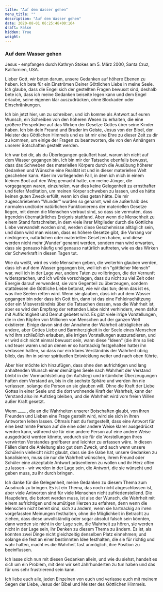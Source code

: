 ```yaml
---
title: "Auf dem Wasser gehen"
menu_title: ""
description: "Auf dem Wasser gehen"
date: 2020-08-01 06:25:48+00:164
draft: False
hidden: True
weight:
---
```

### Auf dem Wasser gehen

Jesus - empfangen durch Kathryn Stokes am 5. März 2000, Santa Cruz, Kalifornien, USA.

Lieber Gott, wir beten darum, unsere Gedanken auf höhere Ebenen zu heben. Ich bete für ein Einströmen Deiner Göttlichen Liebe in meine Seele. Ich glaube, dass die Engel sich der gestellten Fragen bewusst sind, deshalb bete ich, dass ich meine Gedanken beiseite legen kann und dem Engel erlaube, seine eigenen klar auszudrücken, ohne Blockaden oder Einschränkungen.

Ich bin jetzt hier, um zu schreiben, und ich komme als Antwort auf euren Wunsch, ein Schreiben von den höheren Wesen zu erhalten, die eine größere Perspektive auf das Wirken der Gesetze Gottes über seine Kinder haben. Ich bin dein Freund und Bruder im Geiste, Jesus von der Bibel, der Meister des Göttlichen Himmels und es ist mir eine Ehre zu dieser Zeit zu dir zu kommen, um einige der Fragen zu beantworten, die von den Anhängern unserer Botschaften gestellt werden.

Ich war bei dir, als du Überlegungen geäußert hast, warum ich nicht auf dem Wasser gegangen bin. Ich bin mir der Tatsache ebenfalls bewusst, dass das Schweben des materiellen Körpers durch die Ausübung höherer Gedanken und Wünsche eine Realität ist und in dieser materiellen Welt geschehen kann. Aber im vorliegenden Fall, in dem ich mich in einem kleinen Boot auf den Weg gemacht hatte, um meine Jünger, die vorgegangen waren, einzuholen, war dies keine Gelegenheit zu ernsthafter und tiefer Meditation, um meinen Körper schweben zu lassen, und es hätte keinen guten Zweck erfüllt, wenn ich dies getan hätte. Die mir zugeschriebenen "Wunder" wurden so genannt, weil sie außerhalb des normalen und/oder natürlichen Funktionierens der materiellen Gesetze liegen, mit denen die Menschen vertraut sind, so dass sie vermuten, dass irgendein übernatürliches Ereignis stattfand. Aber wenn die Menschheit zu einem Stand fortschreitet, in dem viele ihrer Mitglieder durch die Göttliche Liebe verwandelt worden sind, werden diese Geschehnisse alltäglich sein, und dann wird man wissen, dass es höhere Gesetze gibt, die Vorrang vor niedrigeren, natürlichen oder materiellen Gesetzen haben, und diese werden nicht mehr ‚Wunder‘ genannt werden, sondern man wird erwarten, dass sie genauso häufig und genauso natürlich auftreten, wie es das Wirken der Schwerkraft in diesen Tagen tut.

Wie du weißt, wird es viele Menschen geben, die weiterhin glauben werden, dass ich auf dem Wasser gegangen bin, weil ich ein "göttlicher Mensch" war, weil ich in der Lage war, andere Taten zu vollbringen, die der Vernunft widersprachen, und ich würde vorschlagen, dass du nicht zu viel Zeit oder Energie darauf verwendest, sie vom Gegenteil zu überzeugen, sondern stattdessen die Göttliche Liebe betonst, wie wir das tun; denn das ist es, was ihre Seelen retten wird. Wenn sie glauben, dass ich auf dem Wasser gegangen bin oder dass ich Gott bin, dann ist das eine Fehleinschätzung oder ein Missverständnis über die Tatsachen dessen, was die Wahrheit ist, aber es wird den Empfang der rettenden Liebe nicht verhindern, wenn dafür mit Aufrichtigkeit und Demut gebetet wird. Es gibt viele irrige Vorstellungen, die in den Köpfen von Millionen von Menschen auf der ganzen Welt existieren. Einige davon sind der Annahme der Wahrheit abträglicher als andere, aber Gottes Liebe und Barmherzigkeit in der Seele eines Menschen wird ihm schließlich erlauben, alle irrigen Vorstellungen auszuradieren, und er wird sich nicht einmal bewusst sein, wann diese "Ideen" (die ihm so lieb und teuer waren und an denen er so hartnäckig festgehalten hatte) ihn verlassen hatten, so dass nur ein klares Verständnis der Wahrheit übrig blieb, das ihn in seiner spirituellen Entwicklung weiter und nach oben führte.

Aber hier möchte ich hinzufügen, dass ohne den aufrichtigen und lang anhaltenden Wunsch einer demütigen Seele nach Wahrheit der Verstand bleibt in der Vormachtstellung (im Aufstieg) und irrtümliche Überzeugungen haften dem Verstand an, bis in die sechste Sphäre und werden ihn nie verlassen, solange die Person an sie glauben will. Ohne die Kraft der Liebe Gottes in einer Seele und die dort wohnende Kraft der Wahrheit, kann der Verstand also im Aufstieg bleiben, und die Wahrheit wird vom freien Willen außer Kraft gesetzt.

Wenn ____ , die an die Wahrheiten unserer Botschaften glaubt, von ihren Freunden und Lieben eine Frage gestellt wird, wird sie sich in ihren Antworten leiten lassen. Oftmals hast du festgestellt, dass eine Antwort für eine bestimmte Person auf die eine oder andere Weise klarer ausgedrückt werden kann, während sie für eine andere Person auf eine andere Weise ausgedrückt werden könnte, wodurch sie für die Vorstellungen ihres verwirrten Verstandes greifbarer und leichter zu erfassen wäre. In diesen Fällen dient die Anleitung also gut dem Zweck, und auch wenn unsere Schülerin vielleicht nicht glaubt, dass sie die Gabe hat, unsere Gedanken zu kanalisieren, muss sie nur die Wahrheit wünschen, ihrem Freund oder Schüler eine akzeptable Antwort präsentieren zu wollen und ihr Herz offen zu lassen - wir werden in der Lage sein, die Antwort, die sie wünscht und geben muss, zu ihr durch bringen.

Ich danke für die Gelegenheit, meine Gedanken zu diesem Thema zum Ausdruck zu bringen. Es ist ein Thema, das noch nicht abgeschlossen ist, aber viele Antworten sind für viele Menschen nicht zufriedenstellend. Die Hauptlehre, die betont werden muss, ist also der Wunsch, die Wahrheit mit einem aufrichtigen und reumütigen Herzen zu erfahren, denn wenn die Menschen nicht bereit sind, sich zu ändern, wenn sie hartnäckig an ihren vorgefassten Meinungen festhalten, ohne die Möglichkeit in Betracht zu ziehen, dass diese unvollständig oder sogar absolut falsch sein könnten, dann werden sie nicht in der Lage sein, die Wahrheit zu hören, sie werden nicht in der Lage sein, ihr Denken zu diesem Thema zu ändern. Es ist, als könnten zwei Dinge nicht gleichzeitig denselben Platz einnehmen; und solange sie fest an einer bestimmten Idee festhalten, die sie für richtig und wahr halten, macht es die Wahrheit fast unmöglich, ihre Position zu beeinflussen.

Ich lasse dich nun mit diesen Gedanken allein, und wie du siehst, handelt es sich um ein Problem, mit dem wir seit Jahrhunderten zu tun haben und das für uns sehr frustrierend sein kann.

Ich liebe euch alle, jeden Einzelnen von euch und verlasse euch mit meinem Segen der Liebe, Jesus der Bibel und Meister des Göttlichen Himmels.
